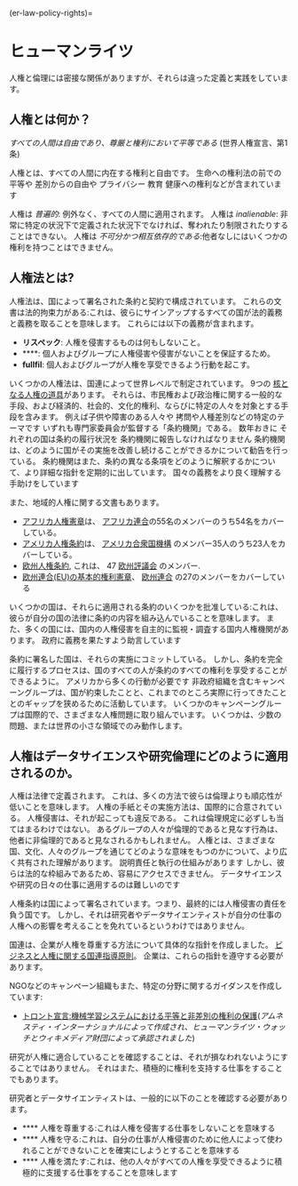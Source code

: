 (er-law-policy-rights)=
# ヒューマンライツ

人権と倫理には密接な関係がありますが、それらは違った定義と実践をしています。

## 人権とは何か？

_すべての人間は自由であり、尊厳と権利において平等である_ (世界人権宣言、第1条)

人権とは、すべての人間に内在する権利と自由です。 生命への権利法の前での平等や 差別からの自由や プライバシー 教育 健康への権利などが含まれています

人権は _普遍的_: 例外なく、すべての人間に適用されます。 人権は _inalienable_: 非常に特定の状況下で定義された状況下でなければ、奪われたり制限されたりすることはできない。 人権は _不可分かつ相互依存的である_:他者なしにはいくつかの権利を持つことはできません。

## 人権法とは?

人権法は、国によって署名された条約と契約で構成されています。 これらの文書は法的拘束力がある:これは、彼らにサインアップするすべての国が法的義務と義務を取ることを意味します。 これらには以下の義務が含まれます。
- **リスペック**: 人権を侵害するものは何もしないこと。
- ****: 個人およびグループに人権侵害や侵害がないことを保証するため。
- **fullfil**: 個人およびグループが人権を享受できるよう行動を起こす。

<!--- add Scriberia human rights illustration here -->

いくつかの人権法は、国連によって世界レベルで制定されています。 9つの [核となる人権の道具](https://www.ohchr.org/EN/ProfessionalInterest/Pages/CoreInstruments.aspx)があります。 それらは、市民権および政治権に関する一般的な手段、および経済的、社会的、文化的権利、ならびに特定の人々を対象とする手段を含みます。 例えば子供や障害のある人々や 拷問や人種差別などの特定のテーマです いずれも専門家委員会が監督する「条約機関」である。 数年おきに それぞれの国は条約の履行状況を 条約機関に報告しなければなりません 条約機関は、どのように国がその実施を改善し続けることができるかについて勧告を行っている。 条約機関はまた、条約の異なる条項をどのように解釈するかについて、より詳細な指針を定期的に出しています。 国々の義務をより良く理解する手助けをしています

また、地域的人権に関する文書もあります。
- [アフリカ人権憲章](https://au.int/en/treaties/african-charter-human-and-peoples-rights)は、 [アフリカ連合](https://au.int/en/member_states/countryprofiles2)の55名のメンバーのうち54名をカバーしている。
- [アメリカ人権条約](http://cidh.oas.org/Basicos/English/Basic3.American%20Convention.htm)は、 [アメリカ合衆国機構](http://www.oas.org/en/about/member_states.asp) のメンバー35人のうち23人をカバーしている。
- [欧州人権条約](https://www.coe.int/en/web/conventions/full-list/-/conventions/treaty/005), これは、 47 [欧州評議会](https://www.coe.int/en/web/about-us/our-member-states) のメンバー.
- [欧州連合(EU)の基本的権利憲章](https://eur-lex.europa.eu/legal-content/EN/TXT/?uri=CELEX:12012P/TXT)、 [欧州連合](https://europa.eu/european-union/about-eu/countries_en) の27のメンバーをカバーしている

いくつかの国は、それらに適用される条約のいくつかを批准している:これは、彼らが自分の国の法律に条約の内容を組み込んでいることを意味します。 また、多くの国には、国内の人権侵害を自主的に監視・調査する国内人権機関があります。 政府に義務を果たすよう助言しています

条約に署名した国は、それらの実施にコミットしている。 しかし、条約を完全に履行するプロセスは、国のすべての人が条約のすべての権利を享受することができるように。 アメリカから多くの行動が必要です 非政府組織を含むキャンペーングループは、国が約束したことと、これまでのところ実際に行ってきたこととのギャップを狭めるために活動しています。 いくつかのキャンペーングループは国際的で、さまざまな人権問題に取り組んでいます。 いくつかは、少数の問題、または世界の小さな領域でのみ動作します。

## 人権はデータサイエンスや研究倫理にどのように適用されるのか。

人権は法律で定義されます。 これは、多くの方法で彼らは倫理よりも順応性が低いことを意味します。 人権の手紙とその実施方法は、国際的に合意されている。 人権侵害は、それが起こっても違反である。 これは倫理規定に必ずしも当てはまるわけではない。 あるグループの人々が倫理的であると見なす行為は、他者に非倫理的であると見なされるかもしれません。 人権とは、さまざまな国、文化、人々のグループを通じてどのような意味をもつのかについて、より広く共有された理解があります。 説明責任と執行の仕組みがあります しかし、彼らは法的な枠組みであるため、容易にアクセスできません。 データサイエンスや研究の日々の仕事に適用するのは難しいのです

人権条約は国によって署名されています。つまり、最終的には人権侵害の責任を負う国です。 しかし、それは研究者やデータサイエンティストが自分の仕事の人権への影響を考えることを免れているというわけではありません。

国連は、企業が人権を尊重する方法について具体的な指針を作成しました。 [ビジネスと人権に関する国連指導原則](https://www.business-humanrights.org/en/big-issues/un-guiding-principles-on-business-human-rights/)。 企業は、これらの指針を遵守する必要があります。

NGOなどのキャンペーン組織もまた、特定の分野に関するガイダンスを作成しています:
- [トロント宣言:機械学習システムにおける平等と非差別の権利の保護](https://www.accessnow.org/the-toronto-declaration-protecting-the-rights-to-equality-and-non-discrimination-in-machine-learning-systems/)(_アムネスティ・インターナショナルによって作成され、ヒューマンライツ・ウォッチとウィキメディア財団によって承認されました_)

研究が人権に適合していることを確認することは、それが損なわれないようにすることではありません。 それはまた、積極的に権利を支持する仕事をすることでもあります。

研究者とデータサイエンティストは、一般的に以下のことを確認する必要があります。
- **** 人権を尊重する:これは人権を侵害する仕事をしないことを意味する
- **** 人権を守る:これは、自分の仕事が人権侵害のために他人によって使われることができないことを確実にしようとすることを意味する
- **** 人権を満たす:これは、他の人々がすべての人権を享受できるように積極的に支援する仕事をすることを意味します
